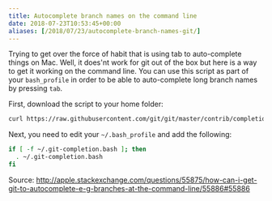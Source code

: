 ```yaml
---
title: Autocomplete branch names on the command line
date: 2018-07-23T10:53:45+00:00
aliases: [/2018/07/23/autocomplete-branch-names-git/]
---
```

Trying to get over the force of habit that is using tab to auto-complete things on Mac. Well, it does'nt work for git out of the box but here is a way to get it working on the command line. You can use this script as part of your `bash_profile` in order to be able to auto-complete long branch names by pressing `tab`.

First, download the script to your home folder:
```bash
curl https://raw.githubusercontent.com/git/git/master/contrib/completion/git-completion.bash -o ~/.git-completion.bash
```
Next, you need to edit your `~/.bash_profile` and add the following:
```bash
if [ -f ~/.git-completion.bash ]; then
  . ~/.git-completion.bash
fi
```
Source: <http://apple.stackexchange.com/questions/55875/how-can-i-get-git-to-autocomplete-e-g-branches-at-the-command-line/55886#55886>
